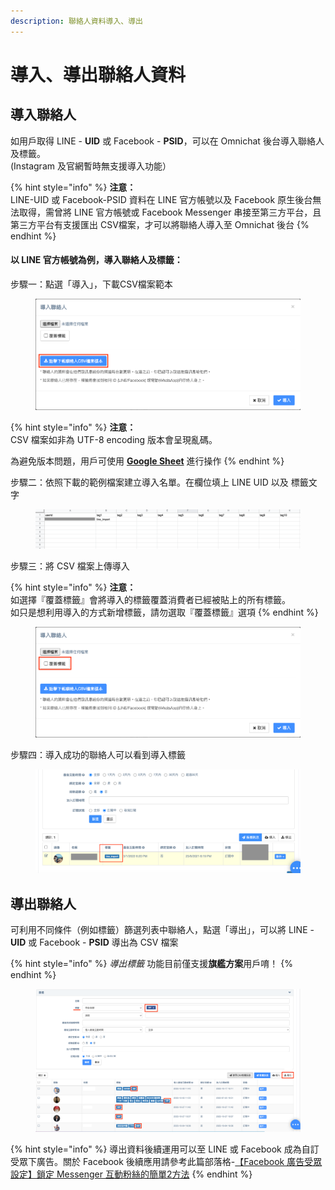 ```yaml
---
description: 聯絡人資料導入、導出
---
```


# 導入、導出聯絡人資料

## 導入聯絡人

如用戶取得 LINE - **UID** 或 Facebook - **PSID**，可以在 Omnichat 後台導入聯絡人及標籤。\
(Instagram 及官網暫時無支援導入功能）

{% hint style="info" %}
**注意：**\
LINE-UID 或 Facebook-PSID 資料在 LINE 官方帳號以及 Facebook 原生後台無法取得，需曾將 LINE 官方帳號或 Facebook Messenger 串接至第三方平台，且第三方平台有支援匯出 CSV檔案，才可以將聯絡人導入至 Omnichat 後台
{% endhint %}

#### 以 LINE 官方帳號為例，導入聯絡人及標籤：

步驟一：點選「導入」，下載CSV檔案範本

<figure><img src="../../.gitbook/assets/導入聯絡人 (1).png" alt=""><figcaption></figcaption></figure>

{% hint style="info" %}
**注意：**\
CSV 檔案如非為 UTF-8 encoding 版本會呈現亂碼。

為避免版本問題，用戶可使用 [**Google Sheet**](https://docs.google.com/spreadsheets/) 進行操作
{% endhint %}

步驟二：依照下載的範例檔案建立導入名單。在欄位填上 LINE UID 以及 標籤文字

<figure><img src="../../.gitbook/assets/csv.png" alt=""><figcaption></figcaption></figure>

步驟三：將 CSV 檔案上傳導入

{% hint style="info" %}
**注意：**\
如選擇『覆蓋標籤』會將導入的標籤覆蓋消費者已經被貼上的所有標籤。\
如只是想利用導入的方式新增標籤，請勿選取『覆蓋標籤』選項
{% endhint %}

<figure><img src="../../.gitbook/assets/覆蓋標籤 (1).png" alt=""><figcaption></figcaption></figure>

步驟四：導入成功的聯絡人可以看到導入標籤

<figure><img src="../../.gitbook/assets/聯絡人貼標籤 (1).png" alt=""><figcaption></figcaption></figure>

## 導出聯絡人

可利用不同條件（例如標籤）篩選列表中聯絡人，點選「導出」，可以將 LINE - **UID** 或 Facebook - **PSID** 導出為 CSV 檔案

{% hint style="info" %}
_導出標籤_ 功能目前僅支援**旗艦方案**用戶唷！
{% endhint %}

<figure><img src="../../.gitbook/assets/導出連路人.png" alt=""><figcaption></figcaption></figure>

{% hint style="info" %}
導出資料後續運用可以至 LINE 或 Facebook 成為自訂受眾下廣告。關於 Facebook 後續應用請參考此篇部落格-[【Facebook 廣告受眾設定】鎖定 Messenger 互動粉絲的簡單2方法](https://blog.omnichat.ai/2021/03/fb-ads-messenger-audience/)
{% endhint %}
